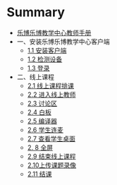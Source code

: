 # Summary

* [乐博乐博教学中心教师手册](README.md)
* 一、安装乐博乐博教学中心客户端
    * [1.1 安装客户端](part1/1.1安装客户端.md)
    * [1.2 检测设备](part1/1.2检测设备.md)
    * [1.3 登录](part1/1.3登录.md)
* 二、线上课程
    * [2.1 线上课程排课](part2/2.1线上课程排课.md)
    * [2.2 进入线上教师](part2/2.2进入线上教室.md)
    * [2.3 讨论区](part2/2.3讨论区.md)
    * [2.4 白板](part2/2.4白板.md)
    * [2.5 编译器](part2/2.5编译器.md)
    * [2.6 学生连麦](part2/2.6学生连麦.md)
    * [2.7 查看学生桌面](part2/2.7查看学生桌面.md)
    * [2. 8 全屏](part2/2.8全屏.md)
    * [2.9 结束线上课程](part2/2.9结束线上课程.md)
    * [2.10上传课题录像](part2/2.10上传课题录像.md)
    * [2.11 结课](part2/2.11结课.md)

